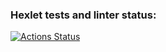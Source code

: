 ### Hexlet tests and linter status:
[![Actions Status](https://github.com/ceteres/devops-for-programmers-project-74/actions/workflows/hexlet-check.yml/badge.svg)](https://github.com/ceteres/devops-for-programmers-project-74/actions)